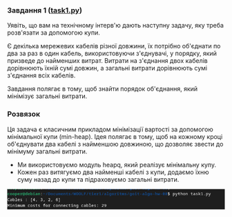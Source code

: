 ### Завдання 1 ([task1.py](task1.py))

Уявіть, що вам на технічному інтерв'ю дають наступну задачу, яку треба розв'язати за допомогою купи.

Є декілька мережевих кабелів різної довжини, їх потрібно об'єднати по два за раз в один кабель, використовуючи з'єднувачі, у порядку, який призведе до найменших витрат. Витрати на з'єднання двох кабелів дорівнюють їхній сумі довжин, а загальні витрати дорівнюють сумі з'єднання всіх кабелів.

Завдання полягає в тому, щоб знайти порядок об'єднання, який мінімізує загальні витрати.

### Розвязок

Ця задача є класичним прикладом мінімізації вартості за допомогою мінімальної купи (min-heap). Ідея полягає в тому, щоб на кожному кроці об'єднувати два кабелі з найменшою довжиною, що дозволяє звести до мінімуму загальні витрати.

 - Ми використовуємо модуль heapq, який реалізує мінімальну купу.
 - Кожен раз витягуємо два найменші кабелі з купи, додаємо їхню суму назад до купи та підраховуємо загальні витрати.

![task1_result](task1_result.png "task1_result")
